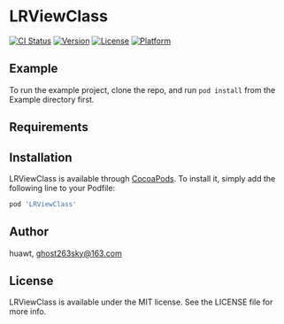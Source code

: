 # LRViewClass

[![CI Status](https://img.shields.io/travis/huawt/LRViewClass.svg?style=flat)](https://travis-ci.org/huawt/LRViewClass)
[![Version](https://img.shields.io/cocoapods/v/LRViewClass.svg?style=flat)](https://cocoapods.org/pods/LRViewClass)
[![License](https://img.shields.io/cocoapods/l/LRViewClass.svg?style=flat)](https://cocoapods.org/pods/LRViewClass)
[![Platform](https://img.shields.io/cocoapods/p/LRViewClass.svg?style=flat)](https://cocoapods.org/pods/LRViewClass)

## Example

To run the example project, clone the repo, and run `pod install` from the Example directory first.

## Requirements

## Installation

LRViewClass is available through [CocoaPods](https://cocoapods.org). To install
it, simply add the following line to your Podfile:

```ruby
pod 'LRViewClass'
```

## Author

huawt, ghost263sky@163.com

## License

LRViewClass is available under the MIT license. See the LICENSE file for more info.
